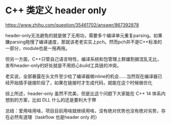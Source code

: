 # C++ 类定义 header only



https://www.zhihu.com/question/35461702/answer/867392878



header-only无法避免的就是做了无用功，需要多个编译单元重复parsing。如果嫌parsing拖慢了编译速度，那就该老老实实上pch。然而pch并不是C++标准的一部分，module也是一拖再拖。

但另一方面，C++只管自己语言特性，编译系统和包管理上群雄割据混乱无比，发布header-only的好处就是不用担心build工具链的冲突。

老实说，全部暴露在头文件至少给了编译器做inline的机会……当然现在编译器已经开始插手链接阶段了，如果在链接时才生成代码，就能在这个时候做优化







综上所述，header-only 虽然不完美，但是比这个问题下大家能在 C++ 14 体系内想到的方案，比如 DLL 什么的还是要利大于弊



总结：爱用啥用啥，项目目前用啥就继续用啥，没有绝对优势也没有绝对劣势，存在必然有道理（taskflow 也是header only 的）

